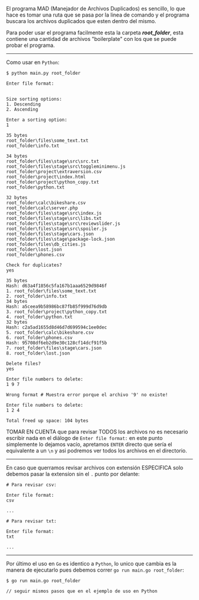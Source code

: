 El programa MAD (Manejador de Archivos Duplicados) es sencillo, lo que hace es tomar una ruta que se pasa por la linea de comando y el programa buscara los archivos duplicados que esten dentro del mismo.

Para poder usar el programa facilmente esta la carpeta _**root_folder**_, esta contiene una cantidad de archivos "boilerplate" con los que se puede probar el programa.

_____

Como usar en `Python`:
```
$ python main.py root_folder

Enter file format:


Size sorting options:
1. Descending
2. Ascending

Enter a sorting option:
1

35 bytes
root_folder\files\some_text.txt
root_folder\info.txt

34 bytes
root_folder\files\stage\src\src.txt
root_folder\files\stage\src\toggleminimenu.js
root_folder\project\extraversion.csv
root_folder\project\index.html
root_folder\project\python_copy.txt
root_folder\python.txt

32 bytes
root_folder\calc\bikeshare.csv
root_folder\calc\server.php
root_folder\files\stage\src\index.js
root_folder\files\stage\src\libs.txt
root_folder\files\stage\src\reviewslider.js
root_folder\files\stage\src\spoiler.js
root_folder\files\stage\cars.json
root_folder\files\stage\package-lock.json
root_folder\files\db_cities.js
root_folder\lost.json
root_folder\phones.csv

Check for duplicates?
yes

35 bytes
Hash: d63a4f1856c5fa167b1aaa6529d9846f
1. root_folder\files\some_text.txt
2. root_folder\info.txt
34 bytes
Hash: a5ceea9b58986bc87fb85f999d76d9db
3. root_folder\project\python_copy.txt
4. root_folder\python.txt
32 bytes
Hash: c2a5ad1655d8d46d7d699594c1ee0dec
5. root_folder\calc\bikeshare.csv
6. root_folder\phones.csv
Hash: 95708df6eb2d9e30c128cf14dcf91f5b
7. root_folder\files\stage\cars.json
8. root_folder\lost.json

Delete files?
yes

Enter file numbers to delete:
1 9 7 

Wrong format # Muestra error porque el archivo '9' no existe!

Enter file numbers to delete:
1 2 4

Total freed up space: 104 bytes
```

TOMAR EN CUENTA que para revisar TODOS los archivos no es necesario escribir nada en el diálogo de `Enter file format:` en este punto simplemente lo dejamos vacío, apretamos `ENTER` directo que sería el equivalente a un `\n` y asi podremos ver todos los archivos en el directorio.

______

En caso que querramos revisar archivos con extensión ESPECIFICA solo debemos pasar la extensíon sin el `.` punto por delante:

```
# Para revisar csv:

Enter file format:
csv

...

# Para revisar txt:

Enter file format:
txt

...
```
______

Por último el uso en `Go` es identico a `Python`, lo unico que cambia es la manera de ejecutarlo pues debemos correr `go run main.go root_folder`:
```
$ go run main.go root_folder

// seguir mismos pasos que en el ejemplo de uso en Python
```